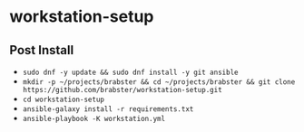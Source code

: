# workstation-setup

## Post Install

- `sudo dnf -y update && sudo dnf install -y git ansible`
- `mkdir -p ~/projects/brabster && cd ~/projects/brabster && git clone https://github.com/brabster/workstation-setup.git`
- `cd workstation-setup`
- `ansible-galaxy install -r requirements.txt`
- `ansible-playbook -K workstation.yml`
